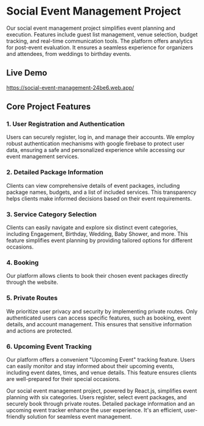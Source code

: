 
# Social Event Management Project

Our social event management project simplifies event planning and execution. Features include guest list management, venue selection, budget tracking, and real-time communication tools. The platform offers analytics for post-event evaluation. It ensures a seamless experience for organizers and attendees, from weddings to birthday events.

## Live Demo
https://social-event-management-24be6.web.app/

## Core Project Features

### 1. User Registration and Authentication

Users can securely register, log in, and manage their accounts. We employ robust authentication mechanisms with google firebase to protect user data, ensuring a safe and personalized experience while accessing our event management services. 

### 2. Detailed Package Information
Clients can view comprehensive details of event packages, including package names, budgets, and a list of included services. This transparency helps clients make informed decisions based on their event requirements.

 
### 3. Service Category Selection

Clients can easily navigate and explore six distinct event categories, including Engagement, Birthday, Wedding, Baby Shower, and more. This feature simplifies event planning by providing tailored options for different occasions.

### 4. Booking

Our platform allows clients to book their chosen event packages directly through the website.

### 5. Private Routes

We prioritize user privacy and security by implementing private routes. Only authenticated users can access specific features, such as booking, event details, and account management. This ensures that sensitive information and actions are protected.

### 6. Upcoming Event Tracking

Our platform offers a convenient "Upcoming Event" tracking feature. Users can easily monitor and stay informed about their upcoming events, including event dates, times, and venue details. This feature ensures clients are well-prepared for their special occasions.

Our social event management project, powered by React.js, simplifies event planning with six categories. Users register, select event packages, and securely book through private routes. Detailed package information and an upcoming event tracker enhance the user experience. It's an efficient, user-friendly solution for seamless event management.